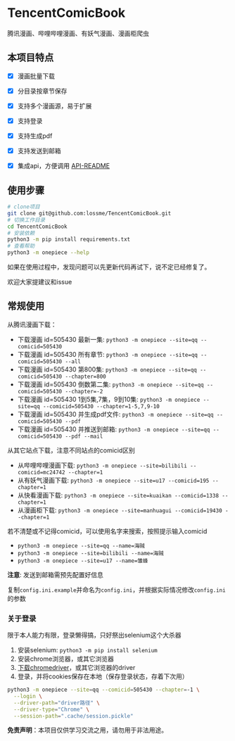 # TencentComicBook

腾讯漫画、哔哩哔哩漫画、有妖气漫画、漫画柜爬虫

## 本项目特点

- [x] 漫画批量下载
- [x] 分目录按章节保存
- [x] 支持多个漫画源，易于扩展
- [x] 支持登录
- [x] 支持生成pdf
- [x] 支持发送到邮箱
- [x] 集成api，方便调用 [API-README](API-README.md)


## 使用步骤
```sh
# clone项目
git clone git@github.com:lossme/TencentComicBook.git
# 切换工作目录
cd TencentComicBook
# 安装依赖
python3 -m pip install requirements.txt
# 查看帮助
python3 -m onepiece --help
```

如果在使用过程中，发现问题可以先更新代码再试下，说不定已经修复了。

欢迎大家提建议和issue

## 常规使用

从腾讯漫画下载：
- 下载漫画 id=505430 最新一集: `python3 -m onepiece --site=qq --comicid=505430`
- 下载漫画 id=505430 所有章节: `python3 -m onepiece --site=qq --comicid=505430 --all`
- 下载漫画 id=505430 第800集: `python3 -m onepiece --site=qq --comicid=505430 --chapter=800`
- 下载漫画 id=505430 倒数第二集: `python3 -m onepiece --site=qq --comicid=505430 --chapter=-2`
- 下载漫画 id=505430 1到5集,7集，9到10集: `python3 -m onepiece --site=qq --comicid=505430 --chapter=1-5,7,9-10`
- 下载漫画 id=505430 并生成pdf文件: `python3 -m onepiece --site=qq --comicid=505430 --pdf`
- 下载漫画 id=505430 并推送到邮箱: `python3 -m onepiece --site=qq --comicid=505430 --pdf --mail`

从其它站点下载，注意不同站点的comicid区别
- 从哔哩哔哩漫画下载: `python3 -m onepiece --site=bilibili --comicid=mc24742 --chapter=1`
- 从有妖气漫画下载: `python3 -m onepiece --site=u17 --comicid=195 --chapter=1`
- 从快看漫画下载: `python3 -m onepiece --site=kuaikan --comicid=1338 --chapter=1`
- 从漫画柜下载: `python3 -m onepiece --site=manhuagui --comicid=19430 --chapter=1`

若不清楚或不记得comicid，可以使用名字来搜索，按照提示输入comicid
- `python3 -m onepiece --site=qq --name=海贼`
- `python3 -m onepiece --site=bilibili --name=海贼`
- `python3 -m onepiece --site=u17 --name=雏蜂`

**注意**: 发送到邮箱需预先配置好信息

复制`config.ini.example`并命名为`config.ini`，并根据实际情况修改`config.ini`的参数

### 关于登录

限于本人能力有限，登录懒得搞，只好祭出selenium这个大杀器

1. 安装selenium: `python3 -m pip install selenium`
2. 安装chrome浏览器，或其它浏览器
3. [下载chromedriver](https://chromedriver.chromium.org/downloads)，或其它浏览器的driver
4. 登录，并将cookies保存在本地（保存登录状态，存着下次用）
```sh
python3 -m onepiece --site=qq --comicid=505430 --chapter=-1 \
  --login \
  --driver-path="driver路径" \
  --driver-type="Chrome" \
  --session-path=".cache/session.pickle"
```


**免责声明**：本项目仅供学习交流之用，请勿用于非法用途。
